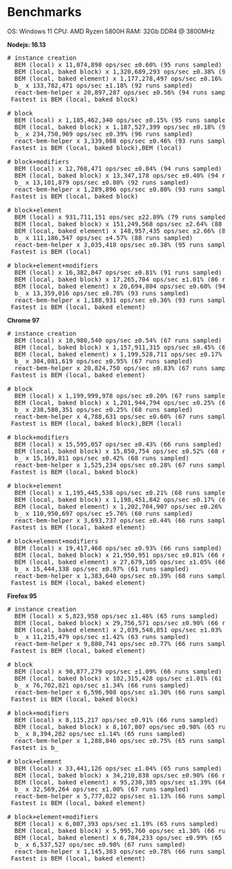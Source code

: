 # Benchmarks

OS: Windows 11
CPU: AMD Ryzen 5800H
RAM: 32Gb DDR4 @ 3800MHz

**Nodejs: 16.13**
<pre>
# instance creation
  BEM (local) x 11,074,898 ops/sec ±0.60% (95 runs sampled)
  BEM (local, baked block) x 1,320,689,293 ops/sec ±0.38% (91 runs sampled)
  BEM (local, baked element) x 1,177,278,497 ops/sec ±0.16% (97 runs sampled)
  b_ x 133,782,471 ops/sec ±1.18% (92 runs sampled)
  react-bem-helper x 20,897,287 ops/sec ±0.56% (94 runs sampled)
 Fastest is BEM (local, baked block)

# block
  BEM (local) x 1,185,462,340 ops/sec ±0.15% (95 runs sampled)
  BEM (local, baked block) x 1,187,527,399 ops/sec ±0.18% (98 runs sampled)
  b_ x 234,750,969 ops/sec ±0.39% (96 runs sampled)
  react-bem-helper x 3,339,088 ops/sec ±0.46% (93 runs sampled)
 Fastest is BEM (local, baked block),BEM (local)

# block+modifiers
  BEM (local) x 12,768,471 ops/sec ±0.84% (94 runs sampled)
  BEM (local, baked block) x 13,347,178 ops/sec ±0.40% (94 runs sampled)
  b_ x 13,101,879 ops/sec ±0.80% (92 runs sampled)
  react-bem-helper x 1,289,896 ops/sec ±0.80% (93 runs sampled)
 Fastest is BEM (local, baked block)

# block+element
  BEM (local) x 931,711,151 ops/sec ±22.89% (79 runs sampled)
  BEM (local, baked block) x 151,249,568 ops/sec ±2.64% (88 runs sampled)
  BEM (local, baked element) x 148,957,435 ops/sec ±2.66% (85 runs sampled)
  b_ x 111,186,547 ops/sec ±4.57% (88 runs sampled)
  react-bem-helper x 3,035,418 ops/sec ±0.38% (95 runs sampled)
 Fastest is BEM (local)

# block+element+modifiers
  BEM (local) x 16,382,847 ops/sec ±0.81% (91 runs sampled)
  BEM (local, baked block) x 17,265,704 ops/sec ±1.01% (86 runs sampled)
  BEM (local, baked element) x 20,694,804 ops/sec ±0.60% (94 runs sampled)
  b_ x 13,359,016 ops/sec ±0.78% (93 runs sampled)
  react-bem-helper x 1,188,931 ops/sec ±0.36% (93 runs sampled)
 Fastest is BEM (local, baked element)
</pre>

**Chrome 97**
<pre>
# instance creation
  BEM (local) x 10,980,540 ops/sec ±0.54% (67 runs sampled)
  BEM (local, baked block) x 1,157,911,315 ops/sec ±0.45% (68 runs sampled)
  BEM (local, baked element) x 1,199,528,711 ops/sec ±0.17% (69 runs sampled)
  b_ x 304,081,619 ops/sec ±0.95% (67 runs sampled)
  react-bem-helper x 20,824,750 ops/sec ±0.83% (67 runs sampled)
 Fastest is BEM (local, baked element)

# block
  BEM (local) x 1,199,999,978 ops/sec ±0.20% (67 runs sampled)
  BEM (local, baked block) x 1,201,944,794 ops/sec ±0.25% (67 runs sampled)
  b_ x 238,580,351 ops/sec ±0.25% (68 runs sampled)
  react-bem-helper x 4,788,631 ops/sec ±0.60% (67 runs sampled)
 Fastest is BEM (local, baked block),BEM (local)

# block+modifiers
  BEM (local) x 15,595,057 ops/sec ±0.43% (66 runs sampled)
  BEM (local, baked block) x 15,850,754 ops/sec ±0.52% (68 runs sampled)
  b_ x 15,169,811 ops/sec ±0.42% (68 runs sampled)
  react-bem-helper x 1,525,234 ops/sec ±0.28% (67 runs sampled)
 Fastest is BEM (local, baked block)

# block+element
  BEM (local) x 1,195,445,538 ops/sec ±0.21% (68 runs sampled)
  BEM (local, baked block) x 1,198,451,842 ops/sec ±0.17% (68 runs sampled)
  BEM (local, baked element) x 1,202,704,907 ops/sec ±0.26% (69 runs sampled)
  b_ x 110,950,697 ops/sec ±5.76% (60 runs sampled)
  react-bem-helper x 3,693,737 ops/sec ±0.44% (66 runs sampled)
 Fastest is BEM (local, baked element)

# block+element+modifiers
  BEM (local) x 19,417,468 ops/sec ±0.93% (66 runs sampled)
  BEM (local, baked block) x 21,950,951 ops/sec ±0.81% (66 runs sampled)
  BEM (local, baked element) x 27,679,105 ops/sec ±1.05% (66 runs sampled)
  b_ x 15,444,338 ops/sec ±0.97% (61 runs sampled)
  react-bem-helper x 1,383,640 ops/sec ±0.39% (68 runs sampled)
 Fastest is BEM (local, baked element)
</pre>

**Firefox 95**
<pre>
# instance creation
  BEM (local) x 5,823,958 ops/sec ±1.46% (65 runs sampled)
  BEM (local, baked block) x 29,756,571 ops/sec ±0.90% (66 runs sampled)
  BEM (local, baked element) x 2,039,548,851 ops/sec ±1.03% (65 runs sampled)
  b_ x 11,215,479 ops/sec ±1.42% (63 runs sampled)
  react-bem-helper x 9,880,741 ops/sec ±0.77% (66 runs sampled)
 Fastest is BEM (local, baked element)

# block
  BEM (local) x 90,877,279 ops/sec ±1.09% (66 runs sampled)
  BEM (local, baked block) x 102,315,428 ops/sec ±1.01% (61 runs sampled)
  b_ x 76,702,821 ops/sec ±1.34% (66 runs sampled)
  react-bem-helper x 6,596,908 ops/sec ±1.30% (66 runs sampled)
 Fastest is BEM (local, baked block)

# block+modifiers
  BEM (local) x 8,115,217 ops/sec ±0.91% (66 runs sampled)
  BEM (local, baked block) x 8,167,807 ops/sec ±0.98% (65 runs sampled)
  b_ x 8,394,282 ops/sec ±1.14% (65 runs sampled)
  react-bem-helper x 1,288,846 ops/sec ±0.75% (65 runs sampled)
 Fastest is b_

# block+element
  BEM (local) x 33,441,126 ops/sec ±1.04% (65 runs sampled)
  BEM (local, baked block) x 34,210,838 ops/sec ±0.90% (66 runs sampled)
  BEM (local, baked element) x 95,230,385 ops/sec ±1.39% (64 runs sampled)
  b_ x 32,569,264 ops/sec ±1.00% (67 runs sampled)
  react-bem-helper x 5,777,022 ops/sec ±1.13% (66 runs sampled)
 Fastest is BEM (local, baked element)

# block+element+modifiers
  BEM (local) x 6,007,393 ops/sec ±1.19% (65 runs sampled)
  BEM (local, baked block) x 5,995,760 ops/sec ±1.30% (66 runs sampled)
  BEM (local, baked element) x 6,784,233 ops/sec ±0.99% (65 runs sampled)
  b_ x 6,537,527 ops/sec ±0.98% (67 runs sampled)
  react-bem-helper x 1,145,303 ops/sec ±0.78% (66 runs sampled)
 Fastest is BEM (local, baked element)
</pre>
